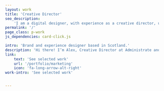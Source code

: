 ```yaml
---
layout: work
title: 'Creative Director'
seo_description:
    'I am a digital designer, with experience as a creative director, user experience designer, and front-end web developer.'
permalink: '/'
page_class: p-work
js_dependencies: card-click.js

intro: 'Brand and experience designer based in Scotland.'
description: 'Hi there! I’m Alex, Creative Director at Administrate and Philadelphian now living in Edinburgh, Scotland.'
link:
    text: 'See selected work'
    url: '/portfolio/marketing'
    icon: 'fa-long-arrow-alt-right'
work-intro: 'See selected work'


---
```

